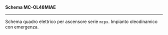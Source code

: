 __Schema MC-OL48MIAE__

---

Schema quadro elettrico per ascensore serie `mcpx`. Impianto oleodinamico con emergenza.
